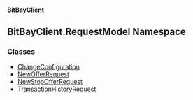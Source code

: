 #### [BitBayClient](./index.md 'index')
## BitBayClient.RequestModel Namespace
### Classes
- [ChangeConfiguration](./BitBayClient-RequestModel-ChangeConfiguration.md 'BitBayClient.RequestModel.ChangeConfiguration')
- [NewOfferRequest](./BitBayClient-RequestModel-NewOfferRequest.md 'BitBayClient.RequestModel.NewOfferRequest')
- [NewStopOfferRequest](./BitBayClient-RequestModel-NewStopOfferRequest.md 'BitBayClient.RequestModel.NewStopOfferRequest')
- [TransactionHistoryRequest](./BitBayClient-RequestModel-TransactionHistoryRequest.md 'BitBayClient.RequestModel.TransactionHistoryRequest')
